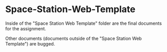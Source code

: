 # Space-Station-Web-Template

Inside of the "Space Station Web Template" folder are the final documents for the assignment.

Other documents (documents outside of the "Space Station Web Template") are bugged.

